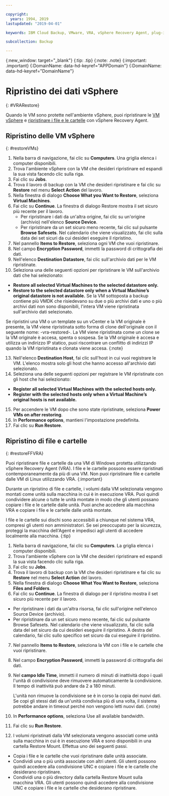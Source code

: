 ```yaml
---

copyright:
  years: 1994, 2019
lastupdated: "2019-04-01"

keywords: IBM Cloud Backup, VMware, VRA, vSphere Recovery Agent, plug-in, plugin, EVault, Carbonite, vSphere, backups

subcollection: Backup

---
```

{:new_window: target="_blank"}
{:tip: .tip}
{:note: .note}
{:important: .important}
{:DomainName: data-hd-keyref="APPDomain"}
{:DomainName: data-hd-keyref="DomainName"}

# Ripristino dei dati vSphere
{: #VRARestore}

Quando le VM sono protette nell'ambiente vSphere, puoi ripristinare le [VM vSphere](#restoreVMs) e [ripristinare i file e le cartelle](#restoreFFVRA) con vSphere Recovery Agent.

## Ripristino delle VM vSphere
{: #restoreVMs}

1.	Nella barra di navigazione, fai clic su **Computers**. Una griglia elenca i computer disponibili.
2.	Trova l'ambiente vSphere con la VM che desideri ripristinare ed espandi la sua vista facendo clic sulla riga.
3.	Fai clic su **Jobs**.
4.	Trova il lavoro di backup con la VM che desideri ripristinare e fai clic su **Restore** nel menu **Select Action** del lavoro.
5.	Nella finestra di dialogo **Choose What you Want to Restore**, seleziona **Virtual Machines**.
6.	Fai clic su **Continue**. La finestra di dialogo Restore mostra il set sicuro più recente per il lavoro.
    * Per ripristinare i dati da un'altra origine, fai clic su un'origine (archivio) nell'elenco **Source Device**.
    *	Per ripristinare da un set sicuro meno recente, fai clic sul pulsante **Browse Safesets**. Nel calendario che viene visualizzato, fai clic sulla data dei set sicuri da cui desideri eseguire il ripristino.
7.	Nel pannello **Items to Restore**, seleziona ogni VM che vuoi ripristinare.
8.	Nel campo **Encryption Password**, immetti la password di crittografia dei dati.
9.	Nell'elenco **Destination Datastore**, fai clic sull'archivio dati per le VM ripristinate.
10.	Seleziona una delle seguenti opzioni per ripristinare le VM sull'archivio dati che hai selezionato:
  * **Restore all selected Virtual Machines to the selected datastore only.**
  * **Restore to the selected datastore only when a Virtual Machine’s original datastore is not available.** Se la VM sottoposta a backup contiene più VMDK che risiedevano su due o più archivi dati e uno o più archivi dati non sono disponibili, l'intera VM viene ripristinata sull'archivio dati selezionato.

  Se ripristini una VM o un template su un vCenter e la VM originale è presente, la VM viene ripristinata sotto forma di clone dell'originale con il seguente nome: <VMname>-vra-restored-<Date>. La VM viene ripristinata come un clone se la VM originale è accesa, spenta o sospesa. Se la VM originale è accesa e utilizza un indirizzo IP statico, puoi riscontrare un conflitto di indirizzi IP quando la VM ripristinata e clonata viene accesa.
  {:note}

13.	Nell'elenco **Destination Host**, fai clic sull'host in cui vuoi registrare le VM. L'elenco mostra solo gli host che hanno accesso all'archivio dati selezionato.
14.	Seleziona una delle seguenti opzioni per registrare le VM ripristinate con gli host che hai selezionato:
  * **Register all selected Virtual Machines with the selected  hosts only.**
  * **Register with the selected hosts only when a Virtual Machine’s original hosts is not available.**
15.	Per accendere le VM dopo che sono state ripristinate, seleziona **Power VMs on after restoring**.
16.	In **Performance options**, mantieni l'impostazione predefinita.
17.	Fai clic su **Run Restore**.

## Ripristino di file e cartelle
{: #restoreFFVRA}

Puoi ripristinare file e cartelle da una VM di Windows protetta utilizzando vSphere Recovery Agent (VRA). I file e le cartelle possono essere ripristinati contemporaneamente da più di una VM. Non puoi ripristinare file e cartelle dalle VM di Linux utilizzando VRA.
{:important}

Durante un ripristino di file e cartelle, i volumi dalla VM selezionata vengono montati come unità sulla macchina in cui è in esecuzione VRA. Puoi quindi condividere alcune o tutte le unità montate in modo che gli utenti possano copiare i file e le cartelle dalle unità. Puoi anche accedere alla macchina VRA e copiare i file e le cartelle dalle unità montate.

I file e le cartelle sui dischi sono accessibili a chiunque nel sistema VRA, compresi gli utenti non amministratori. Se sei preoccupato per la sicurezza, proteggi la macchina dell'Agent e impedisci agli utenti di accedere localmente alla macchina.
{:tip}

1. Nella barra di navigazione, fai clic su **Computers**. La griglia elenca i computer disponibili.
2. Trova l'ambiente vSphere con la VM che desideri ripristinare ed espandi la sua vista facendo clic sulla riga.
3. Fai clic su **Jobs**.
4. Trova il lavoro di backup con la VM che desideri ripristinare e fai clic su **Restore** nel menu **Select Action** del lavoro.
5. Nella finestra di dialogo **Choose What You Want to Restore**, seleziona **Files and Folders**.
6. Fai clic su **Continue**. La finestra di dialogo per il ripristino mostra il set sicuro più recente per il lavoro.
  * Per ripristinare i dati da un'altra risorsa, fai clic sull'origine nell'elenco Source Device (archivio).
  * Per ripristinare da un set sicuro meno recente, fai clic sul pulsante Browse Safesets. Nel calendario che viene visualizzato, fai clic sulla data del set sicuro da cui desideri eseguire il ripristino. A destra del calendario, fai clic sullo specifico set sicuro da cui eseguire il ripristino.
7. Nel pannello **Items to Restore**, seleziona la VM con i file e le cartelle che vuoi ripristinare.
8. Nel campo **Encryption Password**, immetti la password di crittografia dei dati.
9. Nel **campo Idle Time**, immetti il numero di minuti di inattività dopo i quali l'unità di condivisione deve rimuovere automaticamente la condivisione. Il tempo di inattività può andare da 2 a 180 minuti.

    L'unità non rimuove la condivisione se è in corso la copia dei nuovi dati. Se copi gli stessi dati da un'unità condivisa più di una volta, il sistema potrebbe andare in timeout perché non vengono letti nuovi dati.
    {:note}

10.	In **Performance options**, seleziona Use all available bandwidth.
11.	Fai clic su **Run Restore**.
12. I volumi ripristinati dalla VM selezionata vengono associati come unità sulla macchina in cui è in esecuzione VRA e sono disponibili in una cartella Restore Mount.  Effettua uno dei seguenti passi.
  * Copia i file e le cartelle che vuoi ripristinare dalle unità associate.
  * Condividi una o più unità associate con altri utenti. Gli utenti possono quindi accedere alla condivisione UNC e copiare i file e le cartelle che desiderano ripristinare.
  * Condividi una o più directory dalla cartella Restore Mount sulla macchina VRA. Gli utenti possono quindi accedere alla condivisione UNC e copiare i file e le cartelle che desiderano ripristinare.
